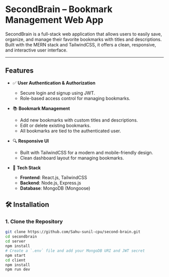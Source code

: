 #  SecondBrain – Bookmark Management Web App

SecondBrain is a full-stack web application that allows users to easily save, organize, and manage their favorite bookmarks with titles and descriptions. Built with the MERN stack and TailwindCSS, it offers a clean, responsive, and interactive user interface.

---

##  Features

- ✅ **User Authentication & Authorization**
  - Secure login and signup using JWT.
  - Role-based access control for managing bookmarks.

- 📚 **Bookmark Management**
  - Add new bookmarks with custom titles and descriptions.
  - Edit or delete existing bookmarks.
  - All bookmarks are tied to the authenticated user.

- 🔍 **Responsive UI**
  - Built with TailwindCSS for a modern and mobile-friendly design.
  - Clean dashboard layout for managing bookmarks.

- 🧩 **Tech Stack**
  - **Frontend**: React.js, TailwindCSS
  - **Backend**: Node.js, Express.js
  - **Database**: MongoDB (Mongoose)


## 🛠️ Installation

### 1. Clone the Repository
```bash
git clone https://github.com/Sahu-sunil-cpu/second-brain.git
cd secondbrain
cd server
npm install
# Create a `.env` file and add your MongoDB URI and JWT secret
npm start
cd client
npm install
npm run dev


